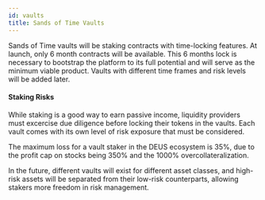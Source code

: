 ```yaml
---
id: vaults
title: Sands of Time Vaults
---
```


Sands of Time vaults will be staking contracts with time-locking features. At launch, only 6 month contracts will be available. This 6 months lock is necessary to bootstrap the platform to its full potential and will serve as the minimum viable product. Vaults with different time frames and risk levels will be added later. 

#### Staking Risks

While staking is a good way to earn passive income, liquidity providers must excercise due diligence before locking their tokens in the vaults. Each vault comes with its own level of risk exposure that must be considered. 

The maximum loss for a vault staker in the DEUS ecosystem is 35%, due to the profit cap on stocks being 350% and the 1000% overcollateralization. 

In the future, different vaults will exist for different asset classes, and high-risk assets will be separated from their low-risk counterparts, allowing stakers more freedom in risk management. 
